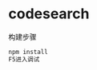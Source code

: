 <!--
 * @Description:
 * @Version: 2.0
 * @Autor: xrzhang03
 * @Date: 2021-07-19 13:17:41
 * @LastEditors: xrzhang03
 * @LastEditTime: 2021-08-24 16:57:44
-->

# codesearch

构建步骤

```powershell
npm install
F5进入调试
```
